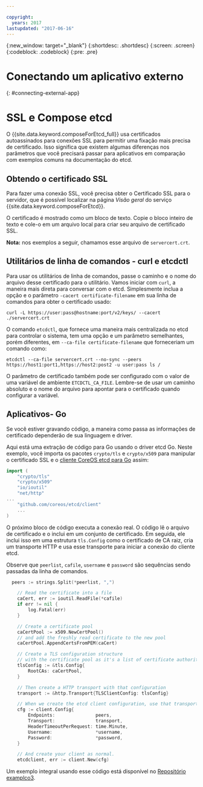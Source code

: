```yaml
---

copyright:
  years: 2017
lastupdated: "2017-06-16"
---
```


{:new_window: target="_blank"}
{:shortdesc: .shortdesc}
{:screen: .screen}
{:codeblock: .codeblock}
{:pre: .pre}

# Conectando um aplicativo externo
{: #connecting-external-app}

# SSL e Compose etcd

O {{site.data.keyword.composeForEtcd_full}} usa certificados autoassinados para conexões SSL para permitir uma fixação mais precisa de certificado. Isso significa que existem algumas diferenças nos parâmetros que você precisará passar para aplicativos em comparação com exemplos comuns na documentação do etcd.

## Obtendo o certificado SSL

Para fazer uma conexão SSL, você precisa obter o Certificado SSL para o servidor, que é possível localizar na página *Visão geral* do serviço {{site.data.keyword.composeForEtcd}}.

O certificado é mostrado como um bloco de texto. Copie o bloco inteiro de texto e cole-o em um arquivo local para criar seu arquivo de certificado SSL.

**Nota:** nos exemplos a seguir, chamamos esse arquivo de `servercert.crt`.

## Utilitários de linha de comandos - curl e etcdctl

Para usar os utilitários de linha de comandos, passe o caminho e o nome do arquivo desse certificado para o utilitário.
Vamos iniciar com `curl`, a maneira mais direta para conversar com o etcd. Simplesmente inclua a opção e o parâmetro `-cacert certificate-filename` em sua linha de comandos para obter o certificado usado:

```shell
curl -L https://user:pass@hostname:port/v2/keys/ --cacert ./servercert.crt

```

O comando `etcdctl`, que fornece uma maneira mais centralizada no etcd para controlar o sistema, tem uma opção e um parâmetro semelhantes, porém diferentes, em `--ca-file certificate-filename` que forneceriam um comando como:

```shell
etcdctl --ca-file servercert.crt --no-sync --peers https://host1:port1,https://host2:post2 -u user:pass ls /

```

O parâmetro de certificado também pode ser configurado com o valor de uma variável de ambiente `ETCDCTL_CA_FILE`. Lembre-se de usar um caminho absoluto e o nome do arquivo para apontar para o certificado quando configurar a variável.

## Aplicativos- Go

Se você estiver gravando código, a maneira como passa as informações de certificado dependerão de sua linguagem e driver. 

Aqui está uma extração de código para Go usando o driver etcd Go. Neste exemplo, você importa os pacotes `crypto/tls` e `crypto/x509` para manipular o certificado SSL e o [cliente CoreOS etcd para Go](https://godoc.org/github.com/coreos/etcd/client) assim:

```go
import (
	"crypto/tls"
	"crypto/x509"
	"io/ioutil"
	"net/http"
...
	"github.com/coreos/etcd/client"
	...
)
```

O próximo bloco de código executa a conexão real. O código lê o arquivo de certificado e o inclui em um conjunto de certificado. Em seguida, ele inclui isso em uma estrutura `tls.Config` como o certificado de CA raiz, cria um transporte HTTP e usa esse transporte para iniciar a conexão do cliente etcd.

Observe que `peerlist`, `cafile`, `username` e `password` são sequências sendo passadas da linha de comandos.

```go
  peers := strings.Split(*peerlist, ",")

	// Read the certificate into a file
	caCert, err := ioutil.ReadFile(*cafile)
	if err != nil {
		log.Fatal(err)
	}

	// Create a certificate pool
	caCertPool := x509.NewCertPool()
	// and add the freshly read certificate to the new pool
	caCertPool.AppendCertsFromPEM(caCert)

	// Create a TLS configuration structure
	// with the certificate pool as it's a list of certificate authorities
	tlsConfig := &tls.Config{
		RootCAs: caCertPool,
	}

	// Then create a HTTP transport with that configuration
	transport := &http.Transport{TLSClientConfig: tlsConfig}

	// When we create the etcd client configuration, use that transport
	cfg := client.Config{
		Endpoints:               peers,
		Transport:               transport,
		HeaderTimeoutPerRequest: time.Minute,
		Username:                *username,
		Password:                *password,
	}

	// And create your client as normal. 
	etcdclient, err := client.New(cfg)
```

Um exemplo integral usando esse código está disponível no [Repositório examplco3](https://github.com/compose-ex/examplco3).
